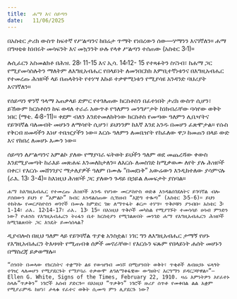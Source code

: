 ```yaml
---
title:  ሐማ እና ሰይጣን
date:   11/06/2025
---
```


በአስቴር ታሪክ ውስጥ ከፍተኛ የሥልጣንና ከበሬታ ጥማት የነበረውን ሰው—ሃማንን እናገኛለን። ሐማ በግዛቲቱ ከነበሩት መሳፍንት እና መኳንንት ሁሉ የላቀ ሥልጣን ተሰጠው (አስቴር 3፡1)።

ሉሲፈርን አስመልክቶ በሕዝ. 28፡ 11-15 እና ኢሳ. 14፡12- 15 የተጻፉትን ስናነብ፣ ከሐማ ጋር የሚያመሳስሉትን ማለትም ለእግዚአብሔር የበላይነት ለመንበርከክ እምቢተኛነቱንና በእግዚአብሔር የተመረጡ ሕዝቦች ላይ በጠላትነት የተነሣ እኩይ ተቃዋሚነቱን የሚያሳዩ አንዳንድ ባህሪያት እናገኛለን።

የሰይጣን ዋንኛ ዓላማ አጠቃላይ ድምር የተገለጠው ክርስቶስን በፈተነበት ታሪክ ውስጥ ሲሆን፣ ይኸውም ክርስቶስን ከፍ ወዳለ ተራራ አውጥቶ የዓለምን መንግሥታት ከነክብራቸው ባሳየው ወቅት ነበር (ማቴ. 4፡8-11)። ቀደም ብለን እንደተመለከትነው ክርስቶስ የመጣው ዓለምን ሊቤዣትና የይገባኛል ባለመብት መሆኑን ለማሳየት ሲሆን፣ ይህንንም ከእኛ እንደ አንዱ በመሆን ፈጽሞታል። የሱስ የቅርብ ዘመዳችን እነሆ ተቤዢያችን ነው። እርሱ ዓለምን ለመቤዠት የከፈለው ዋጋ ከመጠን በላይ ውድ እና የከበረ ለመሆኑ እሙን ነው።

ሰይጣን ለሥልጣንና አምልኮ ያለው የማያባራ ፍትወት ይህችን ዓለም ወደ መጨረሻው ቀውስ እንደሚያመጣት ከራእይ መጽሐፍ እንመለከታለን። ለእርሱ ለመስገድ ከሚቃወሙ ለየት ያሉ ሕዝቦች በቀር፣ የእርሱ መሸንገያና ማታለያዎች ዓለም በሙሉ “በመደነቅ” አውሬውን እንዲከተለው ያሳምናሉ (ራእ. 13፡ 3-4)። ከእነዚህ ሕዝቦች ጋር ያለውን ጉዳይ በኃይል ለመፍታት ያስባል።

`ሐማ ከእግዚአብሔር የተመረጡ ሕዝቦች አንዱ የሆነው መርዶክዮስ ወድቆ እንዳልሰገደለትና ይገባኛል ብሎ ያሰበውን ይህን የ “አምልኮ” ክብር እንዳልሰጠው ሲገነዘብ “እጅግ ተቈጣ” (አስቴር 3፡5-6)። ይህን ተከትሎ የመርዶክዮስን ወገኖች በሙሉ ከምድር ገጽ ለማጥፋት ቆርጦ ተነሣ። ጥቅሶቹን ያንብቡ፡ አስቴር 3፡1-14፣ ራእ. 12፡14-17፣ ራእ. 13፡ 15። በእነዚህ ጥቅሶች መካከል የሚያገኙት ተመሳሳይ ሀሳብ ምንድን ነው? ዮሐንስ የእግዚአብሔርን ትሩፋን ቤተ ክርስቲያን የሚገልጽበት መንገድ ሐማ የእግዚአብሔርን ሕዝቦች ከሚገልጽበት ጋር እንዴት ይመሳሰላል?`

ዲያብሎስ በዚህ ዓለም ላይ የይገባኛል ጥያቄ አንስቷል፣ ነገር ግን ለእግዚአብሔር ታማኝ የሆኑ የእግዚአብሔርን ትእዛዛት የሚጠብቁ ሰዎች መኖራቸው፣ የእርሱን ፍጹም የበላይነት ሐሰት መሆኑን በማስረጃ ይቃወማሉ።

`“ሰንበት በመላው የክርስትና ተቋማት ልዩ የውዝግብ መነሾ በሚሆንበት ወቅት፣ ጥቂቶች ለብዙኃኑ ፍላጎት ተገዢ ላለመሆን የሚያደርጉት የማያባራ ተቃውሞ ለዓለማቀፋዊው ውግዘትና እርግማን ይዳርጋቸዋል።”—Ellen G. White, Signs of the Times, February 22, 1910. ዛሬ እምነትዎን እየፈተኑ ስላሉ”ጥቃቅን” ነገሮች አሰብ ያድርጉ። በእነዚህ “ጥቃቅን” ነገሮች ዙሪያ ሰጥቶ የመቀበል ልል አቋም የሚያራምዱ ከሆነ፣ ታላቁ የፈተና ወቅት ሲመጣ ምን ሊያደርጉ ነው?`